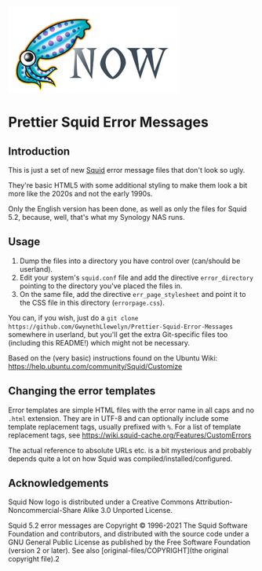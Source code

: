 ![Squid Now Logo](squid-now-logo.png)

# Prettier Squid Error Messages

## Introduction

This is just a set of new [Squid](https://www.squid-cache.org/) error message files that don't look so ugly.

They're basic HTML5 with some additional styling to make them look a bit more like the 2020s and not the early 1990s.

Only the English version has been done, as well as only the files for Squid 5.2, because, well, that's what my Synology NAS runs.

## Usage

1. Dump the files into a directory you have control over (can/should be userland).
2. Edit your system's `squid.conf` file and add the directive `error_directory` pointing to the directory you've placed the files in.
3. On the same file, add the directive `err_page_stylesheet` and point it to the CSS file in this directory (`errorpage.css`).

You can, if you wish, just do a `git clone https://github.com/GwynethLlewelyn/Prettier-Squid-Error-Messages` somewhere in userland, but you'll get the extra Git-specific files too (including this README!) which might not be necessary.

Based on the (very basic) instructions found on the Ubuntu Wiki: https://help.ubuntu.com/community/Squid/Customize

## Changing the error templates

Error templates are simple HTML files with the error name in all caps and no `.html` extension. They are in UTF-8 and can optionally include some template replacement tags, usually prefixed with `%`. For a list of template replacement tags, see https://wiki.squid-cache.org/Features/CustomErrors

The actual reference to absolute URLs etc. is a bit mysterious and probably depends quite a lot on how Squid was compiled/installed/configured.

## Acknowledgements

Squid Now logo is distributed under a Creative Commons Attribution-Noncommercial-Share Alike 3.0 Unported License.

Squid 5.2 error messages are Copyright © 1996-2021 The Squid Software Foundation and contributors, and distributed with the source code under a GNU General Public License as published by the Free Software Foundation (version 2 or later). See also [original-files/COPYRIGHT](the original copyright file).2
